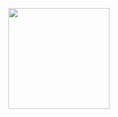 <img align="right" width="200" height="200" src="![Untitled8_20240525100233](https://github.com/EndlesslyDevoted/EndlesslyDevoted/assets/170754264/f03417f1-f470-4a17-aa6b-7ccf387805b5)]
">

